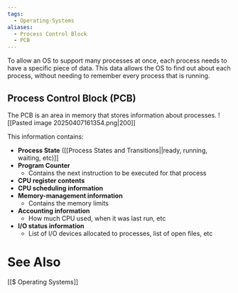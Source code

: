 ```yaml
---
tags:
  - Operating-Systems
aliases:
  - Process Control Block
  - PCB
---
```

To allow an OS to support many processes at once, each process needs to have a specific piece of data. This data allows the OS to find out about each process, without needing to remember every process that is running.

## Process Control Block (PCB)
The PCB is an area in memory that stores information about processes.
![[Pasted image 20250407161354.png|200]]

This information contains:
- **Process State** ([[Process States and Transitions||ready, running, waiting, etc)]]
- **Program Counter**
	- Contains the next instruction to be executed for that process
- **CPU register contents**
- **CPU scheduling information**
- **Memory-management information**
	- Contains the memory limits
- **Accounting information**
	- How much CPU used, when it was last run, etc
- **I/O status information**
	- List of I/O devices allocated to processes, list of open files, etc



# See Also
[[$ Operating Systems]]